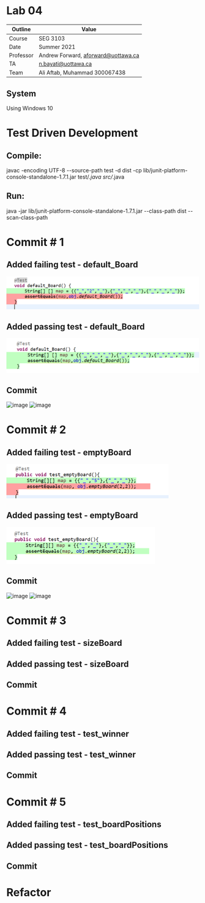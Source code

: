 # Lab 04

| Outline | Value |
| --- | --- |
| Course | SEG 3103 |
| Date | Summer 2021 |
| Professor | Andrew Forward, aforward@uottawa.ca |
| TA | n.bayati@uottawa.ca |
| Team | Ali Aftab, Muhammad 300067438 |

## System
Using Windows 10

# Test Driven Development 

## Compile:
javac -encoding UTF-8 --source-path test -d dist -cp lib/junit-platform-console-standalone-1.7.1.jar test/*.java src/*.java 

## Run:
java -jar lib/junit-platform-console-standalone-1.7.1.jar --class-path dist --scan-class-path

# Commit # 1 
## Added failing test - default_Board
![description](assets/default_board_with_2.png)

## Added passing test - default_Board
![description1](assets/default_board_pass.png)

## Commit

![image](https://user-images.githubusercontent.com/37605427/121623881-83072a00-ca3e-11eb-8e1f-5f8b0eb61243.png)
![image](https://user-images.githubusercontent.com/37605427/121623954-a0d48f00-ca3e-11eb-824b-da591bb52907.png)

# Commit # 2
## Added failing test - emptyBoard
![description2](assets/emptyboard_fail.png)

## Added passing test - emptyBoard
![description3](assets/emptyboard_pass.png)

## Commit
![image](https://user-images.githubusercontent.com/37605427/121624445-8e0e8a00-ca3f-11eb-81ab-8c549aebf2c2.png)
![image](https://user-images.githubusercontent.com/37605427/121624803-33296280-ca40-11eb-9819-23fcf6f8489e.png)

# Commit # 3
## Added failing test - sizeBoard

## Added passing test - sizeBoard

## Commit

# Commit # 4 
## Added failing test - test_winner

## Added passing test - test_winner

## Commit

# Commit # 5
## Added failing test - test_boardPositions

## Added passing test - test_boardPositions

## Commit

# Refactor

